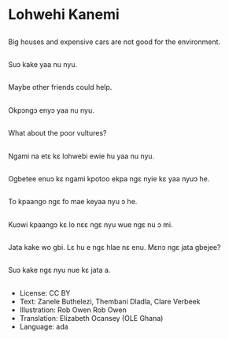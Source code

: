 # Lohwehi Kanemi

##
Big houses and expensive cars are not good for the environment.

##
Suɔ kake yaa nu nyu.

##
Maybe other friends could help.

##
Okpɔngɔ enyɔ yaa nu nyu.

##
What about the poor vultures?

##
Ngami na etɛ kɛ lohwebi ewie hu yaa nu nyu.

##
Ogbetee enuɔ kɛ ngami kpotoo ekpa ngɛ nyie kɛ yaa nyuɔ he.

##
To kpaango ngɛ fo mae keyaa nyu ɔ he.

##
Kuɔwi kpaangɔ kɛ lo nɛɛ ngɛ nyu wue ngɛ nu ɔ mi.

##
Jata kake wo gbi. Lɛ hu e ngɛ hlae nɛ enu. Mɛnɔ ngɛ jata gbejee?

##
Suɔ kake ngɛ nyu nue kɛ jata a.

##
* License: CC BY
* Text: Zanele Buthelezi, Thembani Dladla, Clare Verbeek
* Illustration: Rob Owen Rob Owen
* Translation: Elizabeth Ocansey (OLE Ghana)
* Language: ada

